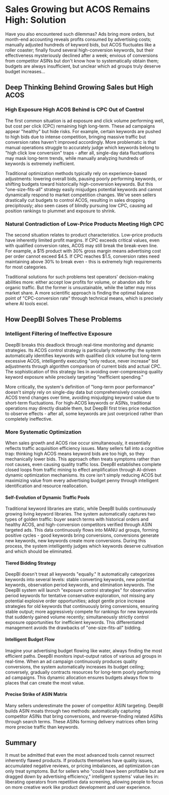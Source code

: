 # Sales Growing but ACOS Remains High: Solution

Have you also encountered such dilemmas? Ads bring more orders, but month-end accounting reveals profits consumed by advertising costs; manually adjusted hundreds of keyword bids, but ACOS fluctuates like a roller coaster; finally found several high-conversion keywords, but their effectiveness mysteriously declined after a week; envious of conversions from competitor ASINs but don't know how to systematically obtain them; budgets are always insufficient, but unclear which ad groups truly deserve budget increases...

## Deep Thinking Behind Growing Sales but High ACOS

### High Exposure High ACOS Behind is CPC Out of Control

The first common situation is ad exposure and click volume performing well, but cost per click (CPC) remaining high long-term. These ad campaigns appear "healthy" but hide risks. For example, certain keywords are pushed to high bids due to intense competition, bringing massive traffic but conversion rates haven't improved accordingly. More problematic is that manual operations struggle to accurately judge which keywords belong to "high click low conversion" traps - after all, single-day data fluctuations may mask long-term trends, while manually analyzing hundreds of keywords is extremely inefficient.

Traditional optimization methods typically rely on experience-based adjustments: lowering overall bids, pausing poorly performing keywords, or shifting budgets toward historically high-conversion keywords. But this "one-size-fits-all" strategy easily misjudges potential keywords and cannot dynamically respond to market competition changes. We've seen sellers drastically cut budgets to control ACOS, resulting in sales dropping precipitously; also seen cases of blindly pursuing low CPC, causing ad position rankings to plummet and exposure to shrink.

### Natural Contradiction of Low-Price Products Meeting High CPC

The second situation relates to product characteristics. Low-price products have inherently limited profit margins. If CPC exceeds critical values, even with qualified conversion rates, ACOS may still break the break-even line. For example, a $15 product with 30% gross margin means advertising cost per order cannot exceed $4.5. If CPC reaches $1.5, conversion rates need maintaining above 30% to break even - this is extremely high requirements for most categories.

Traditional solutions for such problems test operators' decision-making abilities more: either accept low profits for volume, or abandon ads for organic traffic. But the former is unsustainable, while the latter may miss market share. A more scientific approach is finding the optimal balance point of "CPC-conversion rate" through technical means, which is precisely where AI tools excel.

## How DeepBI Solves These Problems

### Intelligent Filtering of Ineffective Exposure

DeepBI breaks this deadlock through real-time monitoring and dynamic strategies. Its ACOS control strategy is particularly noteworthy: the system automatically identifies keywords with qualified click volume but long-term excessive ACOS, intelligently executing "only reduce, never increase" bid adjustments through algorithm comparison of current bids and actual CPC. The sophistication of this strategy lies in avoiding over-compressing quality keyword exposure while precisely targeting "inefficient spending."

More critically, the system's definition of "long-term poor performance" doesn't simply rely on single-day data but comprehensively considers ACOS trend changes over time, avoiding misjudging keyword value due to short-term fluctuations. For high-ACOS keywords or ASINs, traditional operations may directly disable them, but DeepBI first tries price reduction to observe effects - after all, some keywords are just overpriced rather than completely ineffective.

### More Systematic Optimization

When sales growth and ACOS rise occur simultaneously, it essentially reflects traffic acquisition efficiency issues. Many sellers fall into a cognitive trap: thinking high ACOS means keyword bids are too high, so they mechanically lower bids. This approach often treats symptoms rather than root causes, even causing quality traffic loss. DeepBI establishes complete closed loops from traffic mining to effect amplification through AI-driven dynamic optimization mechanisms. Its core isn't simply reducing ACOS but maximizing value from every advertising budget penny through intelligent identification and resource reallocation.

#### Self-Evolution of Dynamic Traffic Pools

Traditional keyword libraries are static, while DeepBI builds continuously growing living keyword libraries. The system automatically captures two types of golden traffic: buyer search terms with historical orders and healthy ACOS, and high-conversion competitors verified through ASIN targeted ads. This data continuously flows into MANU ad groups, forming positive cycles - good keywords bring conversions, conversions generate new keywords, new keywords create more conversions. During this process, the system intelligently judges which keywords deserve cultivation and which should be eliminated.

#### Tiered Bidding Strategy

DeepBI doesn't treat all keywords "equally." It automatically categorizes keywords into several levels: stable converting keywords, new potential keywords, observation period keywords, and elimination keywords. The DeepBI system will launch "exposure control strategies" for observation period keywords for tentative conservative exploration, not missing any potential explosive order opportunities; adopt gentle price increase strategies for old keywords that continuously bring conversions, ensuring stable output; more aggressively compete for rankings for new keywords that suddenly gained volume recently; simultaneously strictly control exposure opportunities for inefficient keywords. This differentiated management avoids the drawbacks of "one-size-fits-all" bidding.

#### Intelligent Budget Flow

Imagine your advertising budget flowing like water, always finding the most efficient paths. DeepBI monitors input-output ratios of various ad groups in real-time. When an ad campaign continuously produces quality conversions, the system automatically increases its budget ceiling; conversely, gradually contracts resources for long-term poorly performing ad campaigns. This dynamic allocation ensures budgets always flow to places that can create the most value.

#### Precise Strike of ASIN Matrix

Many sellers underestimate the power of competitor ASIN targeting. DeepBI builds ASIN moats through two methods: automatically capturing competitor ASINs that bring conversions, and reverse-finding related ASINs through search terms. These ASINs forming delivery matrices often bring more precise traffic than keywords.

## Summary

It must be admitted that even the most advanced tools cannot resurrect inherently flawed products. If products themselves have quality issues, accumulated negative reviews, or pricing imbalances, ad optimization can only treat symptoms. But for sellers who "could have been profitable but are dragged down by advertising efficiency," intelligent systems' value lies in: liberating operators from repetitive data screening, allowing people to focus on more creative work like product development and user experience.
